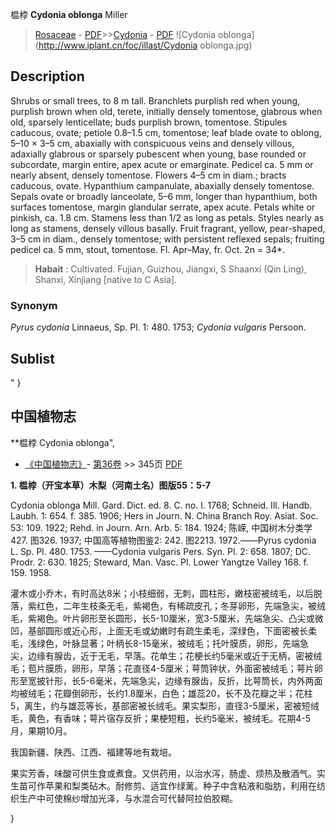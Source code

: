 榅桲 **Cydonia oblonga** Miller

> [Rosaceae](http://www.iplant.cn/info/Rosaceae?t=foc) - [PDF](http://www.iplant.cn/foc/pdf/Rosaceae.pdf)>>[Cydonia](http://www.iplant.cn/info/Cydonia?t=foc) - [PDF](http://www.iplant.cn/foc/pdf/Cydonia.pdf)
![Cydonia oblonga](http://www.iplant.cn/foc/illast/Cydonia oblonga.jpg)

## Description

Shrubs or small trees, to 8 m tall. Branchlets purplish red when young, purplish brown when old, terete, initially densely tomentose, glabrous when old, sparsely lenticellate; buds purplish brown, tomentose. Stipules caducous, ovate; petiole 0.8–1.5 cm, tomentose; leaf blade ovate to oblong, 5–10 × 3–5 cm, abaxially with conspicuous veins and densely villous, adaxially glabrous or sparsely pubescent when young, base rounded or subcordate, margin entire, apex acute or emarginate. Pedicel ca. 5 mm or nearly absent, densely tomentose. Flowers 4–5 cm in diam.; bracts caducous, ovate. Hypanthium campanulate, abaxially densely tomentose. Sepals ovate or broadly lanceolate, 5–6 mm, longer than hypanthium, both surfaces tomentose, margin glandular serrate, apex acute. Petals white or pinkish, ca. 1.8 cm. Stamens less than 1/2 as long as petals. Styles nearly as long as stamens, densely villous basally. Fruit fragrant, yellow, pear-shaped, 3–5 cm in diam., densely tomentose; with persistent reflexed sepals; fruiting pedicel ca. 5 mm, stout, tomentose. Fl. Apr–May, fr. Oct. 2n = 34*.


> **Habait** : 
> Cultivated.  Fujian, Guizhou, Jiangxi, S Shaanxi (Qin Ling), Shanxi, Xinjiang [native to C Asia].

### Synonym
*Pyrus cydonia* Linnaeus, Sp. Pl. 1: 480. 1753; *Cydonia vulgaris* Persoon.


## Sublist
"
}
## 中国植物志



**榅桲 Cydonia oblonga",



* [《中国植物志》](http://www.iplant.cn/frps)- [第36卷](http://www.iplant.cn/frps/vol/36) >> 345页 [PDF](http://www.iplant.cn/frps/pdf/36/345.PDF)


**1. 榅桲（开宝本草）木梨（河南土名）图版55：5-7**

Cydonia oblonga Mill. Gard. Dict. ed. 8. C. no. l. 1768; Schneid. Ill. Handb. Laubh. 1: 654. f. 385. 1906; Hers in Journ. N. China Branch Roy. Asiat. Soc. 53: 109. 1922; Rehd. in Journ. Arn. Arb. 5: 184. 1924; 陈嵘, 中国树木分类学427. 图326. 1937; 中国高等植物图鉴2: 242. 图2213. 1972.——Pyrus cydonia L. Sp. Pl. 480. 1753. ——Cydonia vulgaris Pers. Syn. Pl. 2: 658. 1807; DC. Prodr. 2: 630. 1825; Steward, Man. Vasc. Pl. Lower Yangtze Valley 168. f. 159. 1958.

灌木或小乔木，有时高达8米；小枝细弱，无刺，圆柱形，嫩枝密被绒毛，以后脱落，紫红色，二年生枝条无毛，紫褐色，有稀疏皮孔；冬芽卵形，先端急尖，被绒毛，紫褐色。叶片卵形至长圆形，长5-10厘米，宽3-5厘米，先端急尖、凸尖或微凹，基部圆形或近心形，上面无毛或幼嫩时有疏生柔毛，深绿色，下面密被长柔毛，浅绿色，叶脉显著；叶柄长8-15毫米，被绒毛；托叶膜质，卵形，先端急尖，边缘有腺齿，近于无毛，早落。花单生；花梗长约5毫米或近于无柄，密被绒毛；苞片膜质，卵形，早落；花直径4-5厘米；萼筒钟状，外面密被绒毛；萼片卵形至宽披针形，长5-6毫米，先端急尖，边缘有腺齿，反折，比萼筒长，内外两面均被绒毛；花瓣倒卵形，长约1.8厘米，白色；雄蕊20，长不及花瓣之半；花柱5，离生，约与雄蕊等长，基部密被长绒毛。果实梨形，直径3-5厘米，密被短绒毛，黄色，有香味；萼片宿存反折；果梗短粗，长约5毫米，被绒毛。花期4-5月，果期10月。

我国新疆、陕西、江西、福建等地有栽培。

果实芳香，味酸可供生食或煮食。又供药用，以治水泻，肠虚、烦热及散酒气。实生苗可作苹果和梨类砧木。耐修剪、适宜作绿蓠。种子中含粘液和脂肪，利用在纺织生产中可使棉纱增加光泽，与水混合可代替阿拉伯胶糊。



}